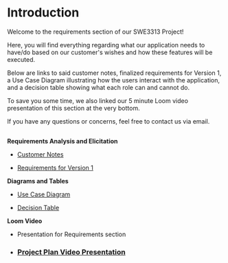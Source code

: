 # Introduction

Welcome to the requirements section of our SWE3313 Project! 

Here, you will find everything regarding what our application needs to have/do based on our customer's wishes and how these features will be executed.

Below are links to said customer notes, finalized requirements for Version 1, a Use Case Diagram illustrating how the users interact with the application, and a decision table showing what each role can and cannot do. 

To save you some time, we also linked our 5 minute Loom video presentation of this section at the very bottom.

If you have any questions or concerns, feel free to contact us via email. 

##

**Requirements Analysis and Elicitation**
- [Customer Notes](Customer-Notes.md)

- [Requirements for Version 1](Requirements-Writing.md)

**Diagrams and Tables**

- [Use Case Diagram](Use-Case-Diagram.svg)

- [Decision Table](Decision-Table.md)

**Loom Video**
- Presentation for Requirements section
- ### **[Project Plan Video Presentation](https://www.loom.com/share/2a2942bf18cd461e94503511ba693533?sid=6542a931-fe28-44ae-af2e-dad2a6faabed)**
